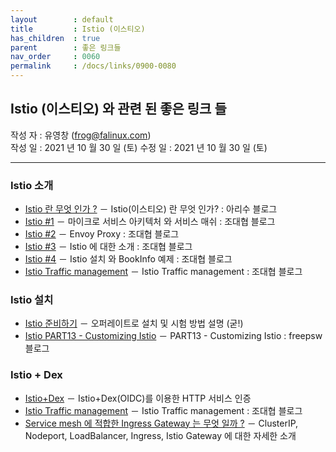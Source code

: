 ```yaml
---
layout        : default
title         : Istio (이스티오)
has_children  : true
parent        : 좋은 링크들
nav_order     : 0060
permalink     : /docs/links/0900-0080
---
```


## Istio (이스티오) 와 관련 된 좋은 링크 들
작성 자 : 유영창 (frog@falinux.com)  
작성 일 : 2021 년 10 월 30 일 (토)
수정 일 : 2021 년 10 월 30 일 (토)  

---
### Istio 소개

* [Istio 란 무엇 인가 ?](https://arisu1000.tistory.com/27865) － Istio(이스티오) 란 무엇 인가? : 아리수 블로그
* [Istio #1](https://bcho.tistory.com/1293) － 마이크로 서비스 아키텍처 와 서비스 매쉬 : 조대협 블로그
* [Istio #2](https://bcho.tistory.com/1295) － Envoy Proxy : 조대협 블로그
* [Istio #3](https://bcho.tistory.com/1296) － Istio 에 대한 소개 : 조대협 블로그
* [Istio #4](https://bcho.tistory.com/1297) － Istio 설치 와 BookInfo 예제 : 조대협 블로그
* [Istio Traffic management](https://bcho.tistory.com/1367) － Istio Traffic management : 조대협 블로그

### Istio 설치

* [Istio 준비하기](https://hibuz.com/istio-getting-started/) － 오퍼레이트로 설치 및 시험 방법 설명 (굳!)
* [Istio PART13 - Customizing Istio](https://m.blog.naver.com/freepsw/221975590885) － PART13 - Customizing Istio : freepsw 블로그

### Istio + Dex

* [Istio+Dex](https://lcc3108.github.io/articles/2020-12/Istio+Dex-인증) － Istio+Dex(OIDC)를 이용한 HTTP 서비스 인증  
* [Istio Traffic management](https://bcho.tistory.com/1367) － Istio Traffic management : 조대협 블로그  
* [Service mesh 에 적합한 Ingress Gateway 는 무엇 일까 ?](binux.tistory.com/63?category=934681) － ClusterIP, Nodeport, LoadBalancer, Ingress, Istio Gateway 에 대한 자세한 소개  
